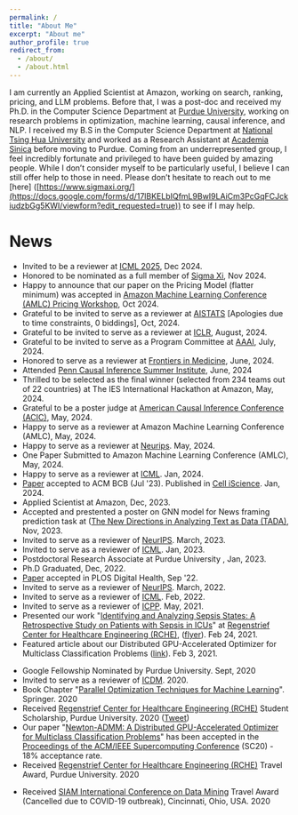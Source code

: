 ```yaml
---
permalink: /
title: "About Me"
excerpt: "About me"
author_profile: true
redirect_from: 
  - /about/
  - /about.html
---
```



<!--- > I don't have many failures. If I make a cake and it fails, it becomes a pudding. -- [Life Lessons From 100-Year-Olds](https://www.youtube.com/watch?v=9AThycGCakk)] -->
<!--- >-- Every job is a self portrait of those who did it.
-- Autograph your work with quality. -->
<!--- > The noblest pleasure is the joy of understanding. — Leonardo da Vinci <br /> Altruism, Service, Purpose. — [Eric Lander](https://www.youtube.com/watch?v=ajlDioK-H6U&feature=emb_title) -->


<!--- > Chih-Hao Fang is a Ph.D. candidate under the supervision of  Prof. [Ananth Grama](https://www.cs.purdue.edu/people/faculty/ayg) in computer science at [Purdue University](https://www.cs.purdue.edu/). His research interests are optimization, machine learning, and causal inference. Chih-Hao is recipient of Lynn Fellowship at Purdue University. Prior to joining Purdue University, Chih-Hao received his B.S in Computer Science from [National Tsing Hua University](http://nthu-en.web.nthu.edu.tw/) (2013) in Taiwan. After his graduation, Chih-Hao worked as a Research Assistant at [Academia Sinica](https://www.sinica.edu.tw/en) (2015) in Taiwan, focusing on large-scale data analyses on Next-Generation Sequencing Data. -->

I am currently an Applied Scientist at Amazon, working on search, ranking, pricing, and LLM problems. Before that, I was a post-doc and received my Ph.D. in the Computer Science Department at [Purdue University](https://www.cs.purdue.edu/), working on research problems in optimization, machine learning, causal inference, and NLP. I received my B.S in the Computer Science Department at [National Tsing Hua University](http://nthu-en.web.nthu.edu.tw/) and worked as a Research Assistant at [Academia Sinica](https://www.sinica.edu.tw/en) before moving to Purdue. Coming from an underrepresented group, I feel incredibly fortunate and privileged to have been guided by amazing people. While I don’t consider myself to be particularly useful, I believe I can still offer help to those in need. Please don’t hesitate to reach out to me [here] ([https://www.sigmaxi.org/](https://docs.google.com/forms/d/17lBKELbIQfmL9BwI9LAiCm3PcGqFCJckiudzbGg5KWI/viewform?edit_requested=true)) to see if I may help.



<!--- >  ***P.S. Last year, August (2023), I missed the precious opportunity to serve as a reviewer at ICLR for some reasons and would appreciate the invites again!!*** -->




 <!--- > I am currently a post-doc at Purdue University. I received my Ph.D. in Computer Science Department at [Purdue University](https://www.cs.purdue.edu/), where I am advised by Prof. [Ananth Grama](https://www.cs.purdue.edu/people/faculty/ayg). My research interests lies in optimization, machine learning, and causal inference. Prior to joining Purdue University, Chih-Hao received his B.S in Computer Science from [National Tsing Hua University](http://nthu-en.web.nthu.edu.tw/). I also worked as a Research Assistant at [Academia Sinica](https://www.sinica.edu.tw/en) for a few months before stuyding at Purdue. -->


<!--- > 
*** I am currently open to opportunities in the roles of an Applied Scientist or Machine Learning Researcher. I welcome any interested parties to connect with me on LinkedIn or via my email at chihhaofang19@gmail.com. ***

Possessing a rich background in Machine Learning research, I bring to the table comprehensive expertise in Convex, Non-Convex, and Constrained Optimization, Causal Inference, and Deep Learning. My technical acumen shines in my ability to design and implement Convex and Non-Convex solvers which streamline the training process of machine learning models. In this capacity, I have accumulated vast experience with open-source platforms like Pytorch and Tensorflow, allowing me to modify and even extend their functionalities.

In the healthcare industry, my work has been pivotal in utilizing constrained optimization solvers for disease phenotyping. This work has paved the way for an innovative interpretable treatment recommendation model.

I've also made significant contributions in the development of a causal reinforcement learning algorithm. This unique algorithm leverages causal inference principles to forecast more accurate potential treatment outcomes.

My involvement in Deep Learning has resulted in the creation of a model that outperforms the current state-of-the-art models in predicting regulatory elements.

Recently, I've further refined my optimization skills by creating a constrained optimization solver. This solver can identify pivotal features corresponding to multidimensional feature and outcome spaces. Recognized by experts in the field, this represents a high-dimensional extension of L1 lasso regression, thereby enhancing the model's performance and explainability significantly.

At present, my focus is on designing cutting-edge deep learning models to solve intricate Natural Language Processing problems. A notable accomplishment is the unique framework I've developed for news framing prediction. This framework adopts a graph-based approach that converts sentences into graph nodes, utilizes transformer models for embeddings, and extracts relationships from the ASER Knowledge Graph. A trained Graph Neural Network is then deployed to fine-tune transformers and accurately predict the framing of news articles.

In addition to my research work, I serve as a conference reviewer for highly respected forums such as NeurIPS and ICML, contributing to the shared body of knowledge in this rapidly progressing field. In my upcoming role, I aim to utilize my specialized expertise to continue propelling the boundaries of research forward.

-->

News
======
* Invited to be a reviewer at [ICML 2025](https://www.sigmaxi.org/), Dec 2024.
* Honored to be nominated as a full member of [Sigma Xi](https://www.sigmaxi.org/), Nov 2024.
* Happy to announce that our paper on the Pricing Model (flatter minimum)  was accepted in [Amazon Machine Learning Conference (AMLC) Pricing Workshop](https://www.amazon.science/), Oct 2024.
* Grateful to be invited to serve as a reviewer at [AISTATS](https://aistats.org/) [Apologies due to time constraints, 0 biddings], Oct, 2024.
* Grateful to be invited to serve as a reviewer at [ICLR](https://iclr.cc/), August, 2024.
* Grateful to be invited to serve as a Program Committee at [AAAI](https://aaai.org/conference/aaai/aaai-25/), July, 2024.
* Honored to serve as a reviewer at [Frontiers in Medicine](https://www.frontiersin.org/journals/medicine),  June, 2024.
* Attended [Penn Causal Inference Summer Institute](https://www.dbeicoe.med.upenn.edu/cci/2024-penn-causal-inference-summer-institute), June, 2024
* Thrilled to be selected as the final winner (selected from 234 teams out of 22 countries) at The IES International Hackathon at Amazon, May, 2024.
* Grateful to be a poster judge at [American Causal Inference Conference (ACIC)](https://sci-info.org/annual-meeting/), May, 2024. 
* Happy to serve as a reviewer at Amazon Machine Learning Conference (AMLC), May, 2024.
* Happy to serve as a reviewer at [Neurips](https://neurips.cc/). May, 2024.
* One Paper Submitted to Amazon Machine Learning Conference (AMLC), May, 2024.
* Happy to serve as a reviewer at [ICML](https://icml.cc/). Jan, 2024.
* [Paper]([https://nips.cc/](https://www.sciencedirect.com/science/article/pii/S2589004224000403)) accepted to ACM BCB (Jul '23). Published in [Cell iScience]([https://icml.cc/](https://www.sciencedirect.com/journal/iscience)). Jan, 2024.
* Applied Scientist at Amazon, Dec, 2023.
* Accepted and prestented a poster on GNN model for News framing prediction task at ([The New Directions in Analyzing Text as Data (TADA)]([https://www.sciencedirect.com/journal/iscience](https://tada2023.org/)), Nov, 2023.
* Invited to serve as a reviewer of [NeurIPS](https://nips.cc/). March, 2023.
* Invited to serve as a reviewer of [ICML](https://icml.cc/). Jan, 2023.
* Postdoctoral Research Associate at Purdue University , Jan, 2023.
* Ph.D Graduated, Dec, 2022.
* [Paper](https://journals.plos.org/digitalhealth/article?id=10.1371/journal.pdig.0000130) accepted in PLOS Digital Health, Sep '22. 
* Invited to serve as a reviewer of [NeurIPS](https://nips.cc/Conferences/2022/CallForPapers). March, 2022.
* Invited to serve as a reviewer of [ICML](https://icml.cc/Conferences/2022/CallForPapers). Feb, 2022.
* Invited to serve as a reviewer of [ICPP](https://oaciss.uoregon.edu/icpp21/index.php). May, 2021.
* Presented our work "[Identifying and Analyzing Sepsis States: A Retrospective Study on Patients with Sepsis in ICUs](https://arxiv.org/pdf/2009.10820.pdf)" at [Regenstrief Center for Healthcare Engineering (RCHE)](https://www.purdue.edu/discoverypark/rche/index.php), ([flyer](https://drive.google.com/file/d/1JSptZHn2RNB7mdPoCBbveYzh-CKX5mXc/view?usp=sharing)). Feb 24, 2021.
* Featured article about our Distributed GPU-Accelerated Optimizer for Multiclass Classification Problems ([link](https://www.purdue.edu/research/dimensions/purdue-team-develops-powerful-new-machine/)). Feb 3, 2021.
<!--- > * Officially became a Ph.D candidate in computer science at Purdue University. November, 2020.-->
* Google Fellowship Nominated by Purdue University. Sept, 2020
* Invited to serve as a reviewer of [ICDM](http://icdm2020.bigke.org/). 2020.
* Book Chapter "[Parallel Optimization Techniques for Machine Learning](https://link.springer.com/chapter/10.1007/978-3-030-43736-7_13)". Springer. 2020
* Received [Regenstrief Center for Healthcare Engineering (RCHE)](https://www.purdue.edu/discoverypark/rche/index.php) Student Scholarship, Purdue University. 2020 ([Tweet](https://twitter.com/Purdue_RCHE/status/1285289037620744192?s=20))
* Our paper "[Newton-ADMM: A Distributed GPU-Accelerated Optimizer for Multiclass Classification Problems](https://arxiv.org/pdf/1807.07132.pdf)" has been accepted in the [Proceedings of the ACM/IEEE Supercomputing Conference](https://sc20.supercomputing.org/) (SC20) - 18% acceptance rate.
* Received [Regenstrief Center for Healthcare Engineering (RCHE)](https://www.purdue.edu/discoverypark/rche/index.php) Travel Award, Purdue University. 2020 
<!--- >  * *Only one student who participated in the RCHE Graduate Student Seminar was selected for this award in Spring 2020.*  -->
* Received [SIAM International Conference on Data Mining]() Travel Award (Cancelled due to COVID-19 outbreak), Cincinnati, Ohio, USA. 2020 


